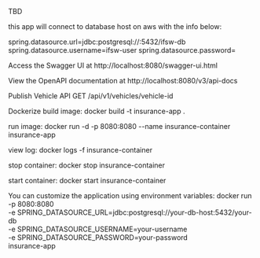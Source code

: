 TBD

this app will connect to database host on aws with the info below:

spring.datasource.url=jdbc:postgresql://<host>:5432/ifsw-db
spring.datasource.username=ifsw-user
spring.datasource.password=<password>

Access the Swagger UI at http://localhost:8080/swagger-ui.html

View the OpenAPI documentation at http://localhost:8080/v3/api-docs


Publish Vehicle API
GET /api/v1/vehicles/vehicle-id

Dockerize
build image:
docker build -t insurance-app .

run image:
docker run -d -p 8080:8080 --name insurance-container insurance-app

view log:
docker logs -f insurance-container

stop container:
docker stop insurance-container

start container:
docker start insurance-container


You can customize the application using environment variables:
docker run -p 8080:8080 \
-e SPRING_DATASOURCE_URL=jdbc:postgresql://your-db-host:5432/your-db \
-e SPRING_DATASOURCE_USERNAME=your-username \
-e SPRING_DATASOURCE_PASSWORD=your-password \
insurance-app
